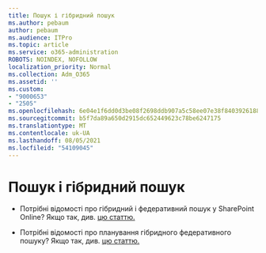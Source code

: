 ```yaml
---
title: Пошук і гібридний пошук
ms.author: pebaum
author: pebaum
ms.audience: ITPro
ms.topic: article
ms.service: o365-administration
ROBOTS: NOINDEX, NOFOLLOW
localization_priority: Normal
ms.collection: Adm_O365
ms.assetid: ''
ms.custom:
- "9000653"
- "2505"
ms.openlocfilehash: 6e04e1f6dd0d3be08f2698ddb907a5c58ee07e38f8403926188006f799537026
ms.sourcegitcommit: b5f7da89a650d2915dc652449623c78be6247175
ms.translationtype: MT
ms.contentlocale: uk-UA
ms.lasthandoff: 08/05/2021
ms.locfileid: "54109045"
---
```

# <a name="search-and-hybrid"></a>Пошук і гібридний пошук

- Потрібні відомості про гібридний і федеративний пошук у SharePoint Online? Якщо так, див. [цю статтю.](https://docs.microsoft.com/sharepoint/hybrid/hybrid-search-in-sharepoint)

- Потрібні відомості про планування гібридного федеративного пошуку?  Якщо так, див. [цю статтю.](https://docs.microsoft.com/sharepoint/hybrid/plan-hybrid-federated-search)




